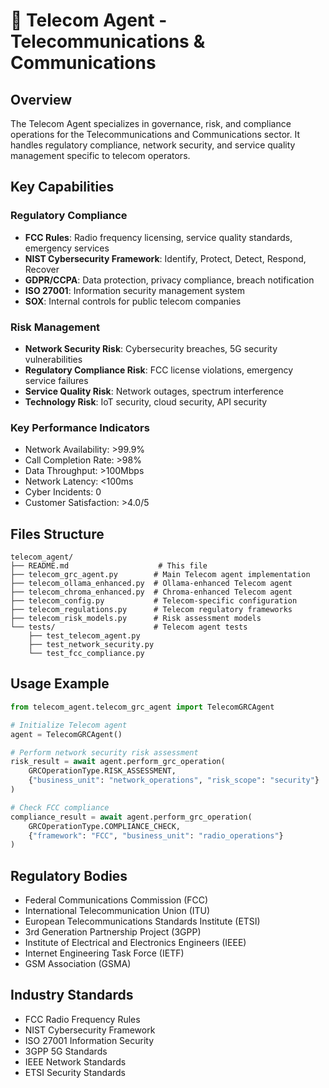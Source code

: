 # 📡 Telecom Agent - Telecommunications & Communications

## Overview
The Telecom Agent specializes in governance, risk, and compliance operations for the Telecommunications and Communications sector. It handles regulatory compliance, network security, and service quality management specific to telecom operators.

## Key Capabilities

### Regulatory Compliance
- **FCC Rules**: Radio frequency licensing, service quality standards, emergency services
- **NIST Cybersecurity Framework**: Identify, Protect, Detect, Respond, Recover
- **GDPR/CCPA**: Data protection, privacy compliance, breach notification
- **ISO 27001**: Information security management system
- **SOX**: Internal controls for public telecom companies

### Risk Management
- **Network Security Risk**: Cybersecurity breaches, 5G security vulnerabilities
- **Regulatory Compliance Risk**: FCC license violations, emergency service failures
- **Service Quality Risk**: Network outages, spectrum interference
- **Technology Risk**: IoT security, cloud security, API security

### Key Performance Indicators
- Network Availability: >99.9%
- Call Completion Rate: >98%
- Data Throughput: >100Mbps
- Network Latency: <100ms
- Cyber Incidents: 0
- Customer Satisfaction: >4.0/5

## Files Structure
```
telecom_agent/
├── README.md                    # This file
├── telecom_grc_agent.py        # Main Telecom agent implementation
├── telecom_ollama_enhanced.py  # Ollama-enhanced Telecom agent
├── telecom_chroma_enhanced.py  # Chroma-enhanced Telecom agent
├── telecom_config.py           # Telecom-specific configuration
├── telecom_regulations.py      # Telecom regulatory frameworks
├── telecom_risk_models.py      # Risk assessment models
└── tests/                      # Telecom agent tests
    ├── test_telecom_agent.py
    ├── test_network_security.py
    └── test_fcc_compliance.py
```

## Usage Example
```python
from telecom_agent.telecom_grc_agent import TelecomGRCAgent

# Initialize Telecom agent
agent = TelecomGRCAgent()

# Perform network security risk assessment
risk_result = await agent.perform_grc_operation(
    GRCOperationType.RISK_ASSESSMENT,
    {"business_unit": "network_operations", "risk_scope": "security"}
)

# Check FCC compliance
compliance_result = await agent.perform_grc_operation(
    GRCOperationType.COMPLIANCE_CHECK,
    {"framework": "FCC", "business_unit": "radio_operations"}
)
```

## Regulatory Bodies
- Federal Communications Commission (FCC)
- International Telecommunication Union (ITU)
- European Telecommunications Standards Institute (ETSI)
- 3rd Generation Partnership Project (3GPP)
- Institute of Electrical and Electronics Engineers (IEEE)
- Internet Engineering Task Force (IETF)
- GSM Association (GSMA)

## Industry Standards
- FCC Radio Frequency Rules
- NIST Cybersecurity Framework
- ISO 27001 Information Security
- 3GPP 5G Standards
- IEEE Network Standards
- ETSI Security Standards
